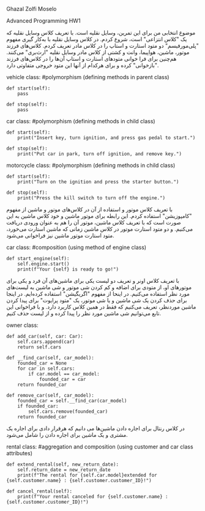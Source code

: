 Ghazal Zolfi Moselo

Advanced Programming HW1


موضوع انتخابی من برای این تمرین، وسایل نقلیه است.
با تعریف کلاس وسایل نقلیه که یک "کلاس انتزاعی" است، شروع کردم. در کلاس وسایل نقلیه با به‌کار گیری مفهوم "پلی‌مورفیسم" دو متود استارت و استاپ را در کلاس مادر تعریف کردم. کلاس‌های فرزند موتور، ماشین، هواپیما، وانت و کشتی از کلاس مادر وسایل نقلیه "ارث‌بری" می‌کنند. هم‌چنین برای فرا خوانی متودهای استارت و استاپ آن‌ها را در کلاس‌های فرزند "بازخوانی" کرده و برای هرکدام از آنها این متود خروجی متفاوتی دارد.

vehicle class:
#polymorphism (defining methods in parent class)

    def start(self):
        pass

    def stop(self):
        pass
car class:
#polymorphism (defining methods in child class)

    def start(self):
        print("Insert key, turn ignition, and press gas pedal to start.")

    def stop(self):
        print("Put car in park, turn off ignition, and remove key.")

motorcycle class:
#polymorphism (defining methods in child class)

    def start(self):
        print("Turn on the ignition and press the starter button.")

    def stop(self):
        print("Press the kill switch to turn off the engine.")

با تعریف کلاس موتور و استفاده از آن در کلاس‌های موتور و ماشین از مفهوم "کامپوزیشن" استفاده کردم. این رابطه برای موتور ماشین و خود کلاس ماشین به این صورت است که با تعریف کلاس ماشین، موتور آن را هم به عنوان ورودی دریافت می‌کنیم. و دو متود استارت موتور در کلاس ماشین زمانی که ماشین استارت می‌خورد، متود استارت موتور ماشین نیز فراخوانی می‌شود. 

car class:
#composition (using method of engine class)

    def start_engine(self):
        self.engine.start()
        print(f"Your {self} is ready to go!")
با تعریف کلاس اونر و تعریف دو لیست یکی برای ماشین‌های آن فرد و یکی برای موتورهای او، از متودی برای اضافه و کم کردن شی موتور و شی ماشین به لیست‌های مورد نظر استفاده می‌کنیم. در اینحا از مفهوم "اگریگیشن" استفاده کرده‌ایم. در اینجا برای حذف کردن یک شی ماشین و یا شی موتور، یک "متود پرایوت" برای پیدا کردن ماشین موردنظر، تعریف می‌کنیم که فقط در همین کلاس کاربرد دارد. و با فراخوانی این تابع می‌توانیم شی ماشین مورد نظر را پیدا کرده و از لیست حذف کنیم.

owner class:

    def add_car(self, car: Car):
        self.cars.append(car)
        return self.cars

    def __find_car(self, car_model):
        founded_car = None
        for car in self.cars:
            if car.model == car_model:
                founded_car = car
        return founded_car

    def remove_car(self, car_model):
        founded_car = self.__find_car(car_model)
        if founded_car:
            self.cars.remove(founded_car)
        return founded_car

در کلاس رنتال برای اجاره دادن ماشین‌ها می دانیم که هرقرار دادی برای اجاره یک مشتری و یک ماشین برای اجاره دادن را شامل می‌شود.

rental class:
#aggregation  and composition (using customer and car class attributes)

    def extend_rental(self, new_return_date):
        self.return_date = new_return_date
        print(f"The rental for {self.car.model}extended for {self.customer.name} : {self.customer.customer_ID}!")

    def cancel_rental(self):
        print(f"Your rental canceled for {self.customer.name} : {self.customer.customer_ID}!")
